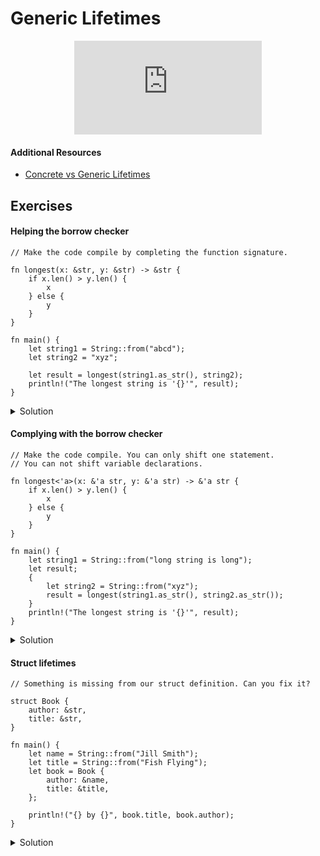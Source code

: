 # Generic Lifetimes

<div style="display: flex; justify-content: center;">
    <iframe class="youtube-video" src="https://www.youtube.com/embed/juIINGuZyBc?si=wLheH7wtHoAnHGsj&amp;start=184" title="YouTube video player" frameborder="0" allow="accelerometer; autoplay; clipboard-write; encrypted-media; gyroscope; picture-in-picture; web-share" allowfullscreen></iframe>
</div>

#### Additional Resources
- <a href="https://youtu.be/usJDUSrcwqI?t=602" target="_blank">Concrete vs Generic Lifetimes</a>

## Exercises

#### Helping the borrow checker

```rust,editable,compile_fail
// Make the code compile by completing the function signature.

fn longest(x: &str, y: &str) -> &str {
    if x.len() > y.len() {
        x
    } else {
        y
    }
}

fn main() {
    let string1 = String::from("abcd");
    let string2 = "xyz";

    let result = longest(string1.as_str(), string2);
    println!("The longest string is '{}'", result);
}
```

<details>
  <summary>Solution</summary>
  
  ```rust
fn longest<'a>(x: &'a str, y: &'a str) -> &'a str {
    if x.len() > y.len() {
        x
    } else {
        y
    }
}

fn main() {
    let string1 = String::from("abcd");
    let string2 = "xyz";

    let result = longest(string1.as_str(), string2);
    println!("The longest string is '{}'", result);
}
  ```
</details>

#### Complying with the borrow checker

```rust,editable,compile_fail
// Make the code compile. You can only shift one statement.
// You can not shift variable declarations.

fn longest<'a>(x: &'a str, y: &'a str) -> &'a str {
    if x.len() > y.len() {
        x
    } else {
        y
    }
}

fn main() {
    let string1 = String::from("long string is long");
    let result;
    {
        let string2 = String::from("xyz");
        result = longest(string1.as_str(), string2.as_str());
    }
    println!("The longest string is '{}'", result);
}
```

<details>
  <summary>Solution</summary>
  
  ```rust
fn longest<'a>(x: &'a str, y: &'a str) -> &'a str {
    if x.len() > y.len() {
        x
    } else {
        y
    }
}

fn main() {
    let string1 = String::from("long string is long");
    let result;
    {
        let string2 = String::from("xyz");
        result = longest(string1.as_str(), string2.as_str());
        println!("The longest string is '{}'", result);
    }
}
  ```
</details>

#### Struct lifetimes

```rust,editable,compile_fail
// Something is missing from our struct definition. Can you fix it?

struct Book {
    author: &str,
    title: &str,
}

fn main() {
    let name = String::from("Jill Smith");
    let title = String::from("Fish Flying");
    let book = Book {
        author: &name,
        title: &title,
    };

    println!("{} by {}", book.title, book.author);
}
```

<details>
  <summary>Solution</summary>
  
  ```rust
struct Book<'a> {
    author: &'a str,
    title: &'a str,
}

fn main() {
    let name = String::from("Jill Smith");
    let title = String::from("Fish Flying");
    let book = Book {
        author: &name,
        title: &title,
    };

    println!("{} by {}", book.title, book.author);
}
  ```
</details>
